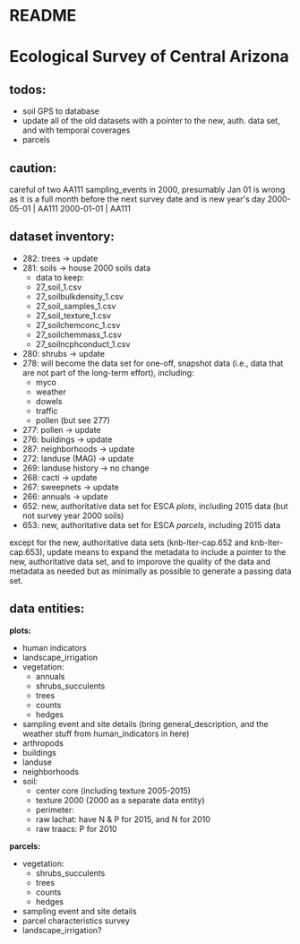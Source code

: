 README
================

<!-- README.md is derived from README.Rmd, update the latter not the former -->
Ecological Survey of Central Arizona
====================================

todos:
------

-   soil GPS to database
-   update all of the old datasets with a pointer to the new, auth. data set, and with temporal coverages
-   parcels

caution:
--------

careful of two AA111 sampling\_events in 2000, presumably Jan 01 is wrong as it is a full month before the next survey date and is new year's day 2000-05-01 | AA111 2000-01-01 | AA111

dataset inventory:
------------------

-   282: trees -&gt; update
-   281: soils -&gt; house 2000 soils data
    -   data to keep:
    -   27\_soil\_1.csv
    -   27\_soilbulkdensity\_1.csv
    -   27\_soil\_samples\_1.csv
    -   27\_soil\_texture\_1.csv
    -   27\_soilchemconc\_1.csv
    -   27\_soilchemmass\_1.csv
    -   27\_soilncphconduct\_1.csv
-   280: shrubs -&gt; update
-   278: will become the data set for one-off, snapshot data (i.e., data that are not part of the long-term effort), including:
    -   myco
    -   weather
    -   dowels
    -   traffic
    -   pollen (but see 277)
-   277: pollen -&gt; update
-   276: buildings -&gt; update
-   287: neighborhoods -&gt; update
-   272: landuse (MAG) -&gt; update
-   269: landuse history -&gt; no change
-   268: cacti -&gt; update
-   267: sweepnets -&gt; update
-   266: annuals -&gt; update
-   652: new, authoritative data set for ESCA *plots*, including 2015 data (but not survey year 2000 soils)
-   653: new, authoritative data set for ESCA *parcels*, including 2015 data

except for the new, authoritative data sets (knb-lter-cap.652 and knb-lter-cap.653), update means to expand the metadata to include a pointer to the new, authoritative data set, and to imporove the quality of the data and metadata as needed but as minimally as possible to generate a passing data set.

data entities:
--------------

**plots:**

-   human indicators
-   landscape\_irrigation
-   vegetation:
    -   annuals
    -   shrubs\_succulents
    -   trees
    -   counts
    -   hedges
-   sampling event and site details (bring general\_description, and the weather stuff from human\_indicators in here)
-   arthropods
-   buildings
-   landuse
-   neighborhoods
-   soil:
    -   center core (including texture 2005-2015)
    -   texture 2000 (2000 as a separate data entity)
    -   perimeter:
    -   raw lachat: have N & P for 2015, and N for 2010
    -   raw traacs: P for 2010

**parcels:**

-   vegetation:
    -   shrubs\_succulents
    -   trees
    -   counts
    -   hedges
-   sampling event and site details
-   parcel characteristics survey
-   landscape\_irrigation?
